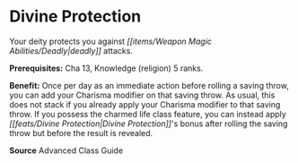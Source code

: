 ﻿---
cssclass: [feats]

---
# Divine Protection

Your deity protects you against _[[items/Weapon Magic Abilities/Deadly|deadly]]_ attacks.

**Prerequisites:** Cha 13, Knowledge (religion) 5 ranks.

**Benefit:** Once per day as an immediate action before rolling a saving throw, you can add your Charisma modifier on that saving throw. As usual, this does not stack if you already apply your Charisma modifier to that saving throw. If you possess the charmed life class feature, you can instead apply _[[feats/Divine Protection|Divine Protection]]_'s bonus after rolling the saving throw but before the result is revealed.

**Source** Advanced Class Guide